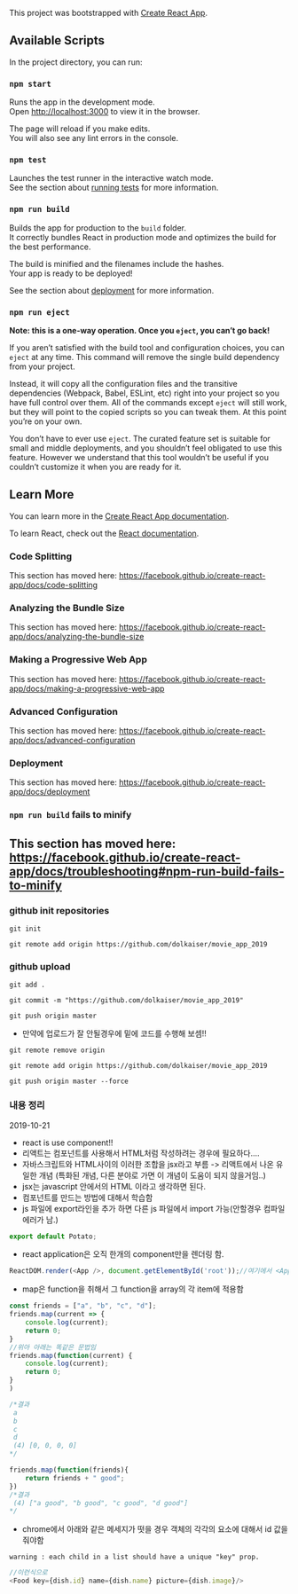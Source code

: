 This project was bootstrapped with [Create React App](https://github.com/facebook/create-react-app).

## Available Scripts

In the project directory, you can run:

### `npm start`

Runs the app in the development mode.<br />
Open [http://localhost:3000](http://localhost:3000) to view it in the browser.

The page will reload if you make edits.<br />
You will also see any lint errors in the console.

### `npm test`

Launches the test runner in the interactive watch mode.<br />
See the section about [running tests](https://facebook.github.io/create-react-app/docs/running-tests) for more information.

### `npm run build`

Builds the app for production to the `build` folder.<br />
It correctly bundles React in production mode and optimizes the build for the best performance.

The build is minified and the filenames include the hashes.<br />
Your app is ready to be deployed!

See the section about [deployment](https://facebook.github.io/create-react-app/docs/deployment) for more information.

### `npm run eject`

**Note: this is a one-way operation. Once you `eject`, you can’t go back!**

If you aren’t satisfied with the build tool and configuration choices, you can `eject` at any time. This command will remove the single build dependency from your project.

Instead, it will copy all the configuration files and the transitive dependencies (Webpack, Babel, ESLint, etc) right into your project so you have full control over them. All of the commands except `eject` will still work, but they will point to the copied scripts so you can tweak them. At this point you’re on your own.

You don’t have to ever use `eject`. The curated feature set is suitable for small and middle deployments, and you shouldn’t feel obligated to use this feature. However we understand that this tool wouldn’t be useful if you couldn’t customize it when you are ready for it.

## Learn More

You can learn more in the [Create React App documentation](https://facebook.github.io/create-react-app/docs/getting-started).

To learn React, check out the [React documentation](https://reactjs.org/).

### Code Splitting

This section has moved here: https://facebook.github.io/create-react-app/docs/code-splitting

### Analyzing the Bundle Size

This section has moved here: https://facebook.github.io/create-react-app/docs/analyzing-the-bundle-size

### Making a Progressive Web App

This section has moved here: https://facebook.github.io/create-react-app/docs/making-a-progressive-web-app

### Advanced Configuration

This section has moved here: https://facebook.github.io/create-react-app/docs/advanced-configuration

### Deployment

This section has moved here: https://facebook.github.io/create-react-app/docs/deployment

### `npm run build` fails to minify

This section has moved here: https://facebook.github.io/create-react-app/docs/troubleshooting#npm-run-build-fails-to-minify
------------------------------------------------------------------------------------------------------------------------------------------


### github init repositories
```
git init
```
```
git remote add origin https://github.com/dolkaiser/movie_app_2019 
```

### github upload
```
git add .
```
```
git commit -m "https://github.com/dolkaiser/movie_app_2019"
```
```
git push origin master
```

- 만약에 업로드가 잘 안될경우에 밑에 코드를 수행해 보셈!!
```
git remote remove origin
```
```
git remote add origin https://github.com/dolkaiser/movie_app_2019 
```
```
git push origin master --force
```

### 내용 정리
2019-10-21
- react is use component!!
- 리액트는 컴포넌트를 사용해서 HTML처럼 작성하려는 경우에 필요하다....
- 자바스크립트와  HTML사이의 이러한 조합을 jsx라고 부름 -> 리액트에서 나온 유일한 개념 (특화된 개념, 다른 분야로 가면 이 개념이 도움이 되지 않을거임..)
- jsx는 javascript 안에서의 HTML 이라고 생각하면 된다.
- 컴포넌트를 만드는 방법에 대해서 학습함
- js 파일에 export라인을 추가 하면 다른 js 파일에서 import 가능(안할경우 컴파일 에러가 남.)
```javascript
export default Potato;
```
- react application은 오직 한개의 component만을 렌더링 함.
```javascript
ReactDOM.render(<App />, document.getElementById('root'));//여기에서 <App /> 부분이 하나의 component임
```

- map은 function을 취해서 그 function을 array의 각 item에 적용함

```javascript
const friends = ["a", "b", "c", "d"];
friends.map(current => {
    console.log(current);
    return 0;
}
//위아 아래는 똑같은 문법임
friends.map(function(current) {
    console.log(current);
    return 0;
}
)

/*결과
 a
 b
 c
 d
 (4) [0, 0, 0, 0]
*/
```

```javascript
friends.map(function(friends){
    return friends + " good";
})
/*결과
 (4) ["a good", "b good", "c good", "d good"]
*/
```

- chrome에서 아래와 같은 메세지가 떳을 경우 객체의 각각의 요소에 대해서 id 값을 줘야함
```
warning : each child in a list should have a unique "key" prop.
```

```javascript
//이런식으로
<Food key={dish.id} name={dish.name} picture={dish.image}/>
```